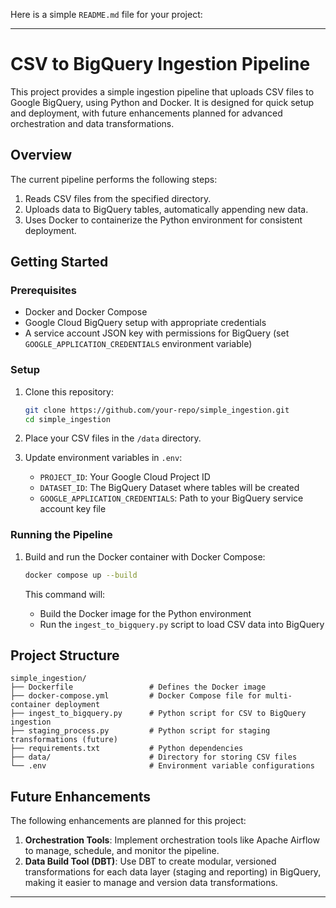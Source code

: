 Here is a simple `README.md` file for your project:

---

# CSV to BigQuery Ingestion Pipeline

This project provides a simple ingestion pipeline that uploads CSV files to Google BigQuery, using Python and Docker. It is designed for quick setup and deployment, with future enhancements planned for advanced orchestration and data transformations.

## Overview

The current pipeline performs the following steps:
1. Reads CSV files from the specified directory.
2. Uploads data to BigQuery tables, automatically appending new data.
3. Uses Docker to containerize the Python environment for consistent deployment.

## Getting Started

### Prerequisites

- Docker and Docker Compose
- Google Cloud BigQuery setup with appropriate credentials
- A service account JSON key with permissions for BigQuery (set `GOOGLE_APPLICATION_CREDENTIALS` environment variable)

### Setup

1. Clone this repository:
   ```bash
   git clone https://github.com/your-repo/simple_ingestion.git
   cd simple_ingestion
   ```

2. Place your CSV files in the `/data` directory.

3. Update environment variables in `.env`:
   - `PROJECT_ID`: Your Google Cloud Project ID
   - `DATASET_ID`: The BigQuery Dataset where tables will be created
   - `GOOGLE_APPLICATION_CREDENTIALS`: Path to your BigQuery service account key file

### Running the Pipeline

1. Build and run the Docker container with Docker Compose:
   ```bash
   docker compose up --build
   ```

   This command will:
   - Build the Docker image for the Python environment
   - Run the `ingest_to_bigquery.py` script to load CSV data into BigQuery

## Project Structure

```plaintext
simple_ingestion/
├── Dockerfile                 # Defines the Docker image
├── docker-compose.yml         # Docker Compose file for multi-container deployment
├── ingest_to_bigquery.py      # Python script for CSV to BigQuery ingestion
├── staging_process.py         # Python script for staging transformations (future)
├── requirements.txt           # Python dependencies
├── data/                      # Directory for storing CSV files
└── .env                       # Environment variable configurations
```

## Future Enhancements

The following enhancements are planned for this project:

1. **Orchestration Tools**: Implement orchestration tools like Apache Airflow to manage, schedule, and monitor the pipeline.
2. **Data Build Tool (DBT)**: Use DBT to create modular, versioned transformations for each data layer (staging and reporting) in BigQuery, making it easier to manage and version data transformations.

---

